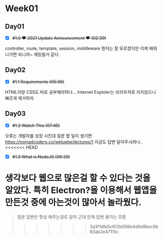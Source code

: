 # Week01

## Day01
- [x] ~~#1.0 ❤️ 2021 Update Announcement ❤️ (02:39)~~

controller, route, template, session, middleware 뭔지는 잘 모르겠지만
이제 배워나가면 되니까~
재밌을거 같다.

## Day02
- [x] ~~#1.1 Requirements (05:06)~~

HTML이랑 CSS도 따로 공부해야하나...
Internet Exploler는  브라우저로 치지않으니 빠르게 제거하자

## Day03
- [x] ~~#1.2 Watch This (07:45)~~

오류는 개발자를 성장 시킨대
질문 할 일이 생기면 https://nomadcoders.co/wetuebe/lectures/1
지금도 답변 달아주시려나..
<<<<<<< HEAD

- [x] ~~#1.3 What is NodeJS (06:39)~~

생각보다 웹으로 많은걸 할 수 있다는 것을 알았다.
특히 Electron?을 이용해서 웹앱을 만든것 중에 아는것이 많아서 놀라웠다.
=======
> 질문 답변은 항상 해주는걸로 알아 근데 언제 답변 올지는 모름
>>>>>>> 3a3f1dfe5c612b056b4d6d8bec6b83ab2e47115c
